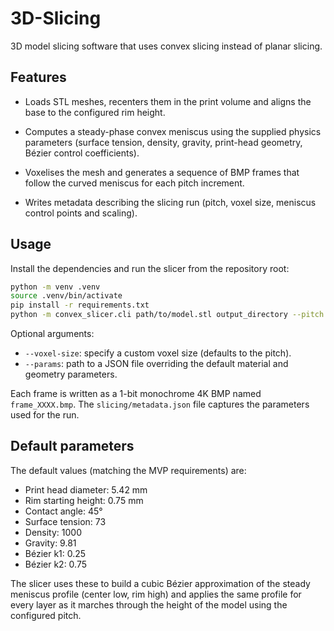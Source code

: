 # 3D-Slicing

3D model slicing software that uses convex slicing instead of planar slicing.

## Features

- Loads STL meshes, recenters them in the print volume and aligns the base to the
  configured rim height.
- Computes a steady-phase convex meniscus using the supplied physics parameters
  (surface tension, density, gravity, print-head geometry, Bézier control
  coefficients).
- Voxelises the mesh and generates a sequence of BMP frames that follow the
  curved meniscus for each pitch increment.
  
- Writes metadata describing the slicing run (pitch, voxel size, meniscus
  control points and scaling).

## Usage

Install the dependencies and run the slicer from the repository root:

```bash
python -m venv .venv
source .venv/bin/activate
pip install -r requirements.txt
python -m convex_slicer.cli path/to/model.stl output_directory --pitch 0.05
```

Optional arguments:

- `--voxel-size`: specify a custom voxel size (defaults to the pitch).
- `--params`: path to a JSON file overriding the default material and geometry
  parameters.

Each frame is written as a 1-bit monochrome 4K BMP named `frame_XXXX.bmp`. The
`slicing/metadata.json` file captures the parameters used for the run.

## Default parameters

The default values (matching the MVP requirements) are:

- Print head diameter: 5.42 mm
- Rim starting height: 0.75 mm
- Contact angle: 45°
- Surface tension: 73
- Density: 1000
- Gravity: 9.81
- Bézier k1: 0.25
- Bézier k2: 0.75

The slicer uses these to build a cubic Bézier approximation of the steady
meniscus profile (center low, rim high) and applies the same profile for every
layer as it marches through the height of the model using the configured pitch.
